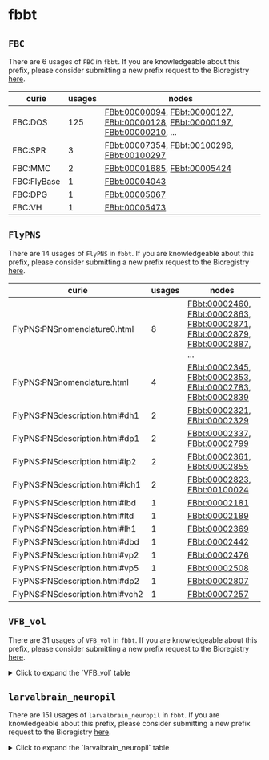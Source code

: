 # fbbt

## `FBC`

There are 6 usages of `FBC` in `fbbt`.
If you are knowledgeable about this prefix, please consider submitting a new prefix
request to the Bioregistry [here](https://github.com/biopragmatics/bioregistry/issues/new?assignees=cthoyt&labels=New%2CPrefix&template=new-prefix.yml&title=%5BResource%5D%3A%20FBC).

| curie       |   usages | nodes                                                                                                                                                                                                                                                                                                                          |
|-------------|----------|--------------------------------------------------------------------------------------------------------------------------------------------------------------------------------------------------------------------------------------------------------------------------------------------------------------------------------|
| FBC:DOS     |      125 | [FBbt:00000094](http://purl.obolibrary.org/obo/FBbt_00000094), [FBbt:00000127](http://purl.obolibrary.org/obo/FBbt_00000127), [FBbt:00000128](http://purl.obolibrary.org/obo/FBbt_00000128), [FBbt:00000197](http://purl.obolibrary.org/obo/FBbt_00000197), [FBbt:00000210](http://purl.obolibrary.org/obo/FBbt_00000210), ... |
| FBC:SPR     |        3 | [FBbt:00007354](http://purl.obolibrary.org/obo/FBbt_00007354), [FBbt:00100296](http://purl.obolibrary.org/obo/FBbt_00100296), [FBbt:00100297](http://purl.obolibrary.org/obo/FBbt_00100297)                                                                                                                                    |
| FBC:MMC     |        2 | [FBbt:00001685](http://purl.obolibrary.org/obo/FBbt_00001685), [FBbt:00005424](http://purl.obolibrary.org/obo/FBbt_00005424)                                                                                                                                                                                                   |
| FBC:FlyBase |        1 | [FBbt:00004043](http://purl.obolibrary.org/obo/FBbt_00004043)                                                                                                                                                                                                                                                                  |
| FBC:DPG     |        1 | [FBbt:00005067](http://purl.obolibrary.org/obo/FBbt_00005067)                                                                                                                                                                                                                                                                  |
| FBC:VH      |        1 | [FBbt:00005473](http://purl.obolibrary.org/obo/FBbt_00005473)                                                                                                                                                                                                                                                                  |

## `FlyPNS`

There are 14 usages of `FlyPNS` in `fbbt`.
If you are knowledgeable about this prefix, please consider submitting a new prefix
request to the Bioregistry [here](https://github.com/biopragmatics/bioregistry/issues/new?assignees=cthoyt&labels=New%2CPrefix&template=new-prefix.yml&title=%5BResource%5D%3A%20FlyPNS).

| curie                           |   usages | nodes                                                                                                                                                                                                                                                                                                                          |
|---------------------------------|----------|--------------------------------------------------------------------------------------------------------------------------------------------------------------------------------------------------------------------------------------------------------------------------------------------------------------------------------|
| FlyPNS:PNSnomenclature0.html    |        8 | [FBbt:00002460](http://purl.obolibrary.org/obo/FBbt_00002460), [FBbt:00002863](http://purl.obolibrary.org/obo/FBbt_00002863), [FBbt:00002871](http://purl.obolibrary.org/obo/FBbt_00002871), [FBbt:00002879](http://purl.obolibrary.org/obo/FBbt_00002879), [FBbt:00002887](http://purl.obolibrary.org/obo/FBbt_00002887), ... |
| FlyPNS:PNSnomenclature.html     |        4 | [FBbt:00002345](http://purl.obolibrary.org/obo/FBbt_00002345), [FBbt:00002353](http://purl.obolibrary.org/obo/FBbt_00002353), [FBbt:00002783](http://purl.obolibrary.org/obo/FBbt_00002783), [FBbt:00002839](http://purl.obolibrary.org/obo/FBbt_00002839)                                                                     |
| FlyPNS:PNSdescription.html#dh1  |        2 | [FBbt:00002321](http://purl.obolibrary.org/obo/FBbt_00002321), [FBbt:00002329](http://purl.obolibrary.org/obo/FBbt_00002329)                                                                                                                                                                                                   |
| FlyPNS:PNSdescription.html#dp1  |        2 | [FBbt:00002337](http://purl.obolibrary.org/obo/FBbt_00002337), [FBbt:00002799](http://purl.obolibrary.org/obo/FBbt_00002799)                                                                                                                                                                                                   |
| FlyPNS:PNSdescription.html#lp2  |        2 | [FBbt:00002361](http://purl.obolibrary.org/obo/FBbt_00002361), [FBbt:00002855](http://purl.obolibrary.org/obo/FBbt_00002855)                                                                                                                                                                                                   |
| FlyPNS:PNSdescription.html#lch1 |        2 | [FBbt:00002823](http://purl.obolibrary.org/obo/FBbt_00002823), [FBbt:00100024](http://purl.obolibrary.org/obo/FBbt_00100024)                                                                                                                                                                                                   |
| FlyPNS:PNSdescription.html#lbd  |        1 | [FBbt:00002181](http://purl.obolibrary.org/obo/FBbt_00002181)                                                                                                                                                                                                                                                                  |
| FlyPNS:PNSdescription.html#ltd  |        1 | [FBbt:00002189](http://purl.obolibrary.org/obo/FBbt_00002189)                                                                                                                                                                                                                                                                  |
| FlyPNS:PNSdescription.html#lh1  |        1 | [FBbt:00002369](http://purl.obolibrary.org/obo/FBbt_00002369)                                                                                                                                                                                                                                                                  |
| FlyPNS:PNSdescription.html#dbd  |        1 | [FBbt:00002442](http://purl.obolibrary.org/obo/FBbt_00002442)                                                                                                                                                                                                                                                                  |
| FlyPNS:PNSdescription.html#vp2  |        1 | [FBbt:00002476](http://purl.obolibrary.org/obo/FBbt_00002476)                                                                                                                                                                                                                                                                  |
| FlyPNS:PNSdescription.html#vp5  |        1 | [FBbt:00002508](http://purl.obolibrary.org/obo/FBbt_00002508)                                                                                                                                                                                                                                                                  |
| FlyPNS:PNSdescription.html#dp2  |        1 | [FBbt:00002807](http://purl.obolibrary.org/obo/FBbt_00002807)                                                                                                                                                                                                                                                                  |
| FlyPNS:PNSdescription.html#vch2 |        1 | [FBbt:00007257](http://purl.obolibrary.org/obo/FBbt_00007257)                                                                                                                                                                                                                                                                  |

## `VFB_vol`

There are 31 usages of `VFB_vol` in `fbbt`.
If you are knowledgeable about this prefix, please consider submitting a new prefix
request to the Bioregistry [here](https://github.com/biopragmatics/bioregistry/issues/new?assignees=cthoyt&labels=New%2CPrefix&template=new-prefix.yml&title=%5BResource%5D%3A%20VFB_vol).

<details>
<summary>Click to expand the `VFB_vol` table</summary>

| curie            |   usages | nodes                                                                                                                        |
|------------------|----------|------------------------------------------------------------------------------------------------------------------------------|
| VFB_vol:00045010 |        2 | [FBbt:00045010](http://purl.obolibrary.org/obo/FBbt_00045010), [FBbt:00110640](http://purl.obolibrary.org/obo/FBbt_00110640) |
| VFB_vol:00003668 |        1 | [FBbt:00003668](http://purl.obolibrary.org/obo/FBbt_00003668)                                                                |
| VFB_vol:00003682 |        1 | [FBbt:00003682](http://purl.obolibrary.org/obo/FBbt_00003682)                                                                |
| VFB_vol:00003708 |        1 | [FBbt:00003708](http://purl.obolibrary.org/obo/FBbt_00003708)                                                                |
| VFB_vol:00003748 |        1 | [FBbt:00003748](http://purl.obolibrary.org/obo/FBbt_00003748)                                                                |
| VFB_vol:00003885 |        1 | [FBbt:00003885](http://purl.obolibrary.org/obo/FBbt_00003885)                                                                |
| VFB_vol:00003982 |        1 | [FBbt:00003982](http://purl.obolibrary.org/obo/FBbt_00003982)                                                                |
| VFB_vol:00005407 |        1 | [FBbt:00005407](http://purl.obolibrary.org/obo/FBbt_00005407)                                                                |
| VFB_vol:00005408 |        1 | [FBbt:00005408](http://purl.obolibrary.org/obo/FBbt_00005408)                                                                |
| VFB_vol:00045031 |        1 | [FBbt:00007054](http://purl.obolibrary.org/obo/FBbt_00007054)                                                                |
| VFB_vol:00007055 |        1 | [FBbt:00007055](http://purl.obolibrary.org/obo/FBbt_00007055)                                                                |
| VFB_vol:00007059 |        1 | [FBbt:00007059](http://purl.obolibrary.org/obo/FBbt_00007059)                                                                |
| VFB_vol:00007401 |        1 | [FBbt:00007401](http://purl.obolibrary.org/obo/FBbt_00007401)                                                                |
| VFB_vol:00040039 |        1 | [FBbt:00040039](http://purl.obolibrary.org/obo/FBbt_00040039)                                                                |
| VFB_vol:00040040 |        1 | [FBbt:00040040](http://purl.obolibrary.org/obo/FBbt_00040040)                                                                |
| VFB_vol:00040041 |        1 | [FBbt:00040041](http://purl.obolibrary.org/obo/FBbt_00040041)                                                                |
| VFB_vol:00040042 |        1 | [FBbt:00040042](http://purl.obolibrary.org/obo/FBbt_00040042)                                                                |
| VFB_vol:00040043 |        1 | [FBbt:00040043](http://purl.obolibrary.org/obo/FBbt_00040043)                                                                |
| VFB_vol:00040044 |        1 | [FBbt:00040044](http://purl.obolibrary.org/obo/FBbt_00040044)                                                                |
| VFB_vol:00040047 |        1 | [FBbt:00040047](http://purl.obolibrary.org/obo/FBbt_00040047)                                                                |
| VFB_vol:00040050 |        1 | [FBbt:00040050](http://purl.obolibrary.org/obo/FBbt_00040050)                                                                |
| VFB_vol:00040051 |        1 | [FBbt:00040051](http://purl.obolibrary.org/obo/FBbt_00040051)                                                                |
| VFB_vol:00040072 |        1 | [FBbt:00040072](http://purl.obolibrary.org/obo/FBbt_00040072)                                                                |
| VFB_vol:00045020 |        1 | [FBbt:00045020](http://purl.obolibrary.org/obo/FBbt_00045020)                                                                |
| VFB_vol:00045027 |        1 | [FBbt:00045027](http://purl.obolibrary.org/obo/FBbt_00045027)                                                                |
| VFB_vol:00045032 |        1 | [FBbt:00045032](http://purl.obolibrary.org/obo/FBbt_00045032)                                                                |
| VFB_vol:00045037 |        1 | [FBbt:00045037](http://purl.obolibrary.org/obo/FBbt_00045037)                                                                |
| VFB_vol:00045039 |        1 | [FBbt:00045039](http://purl.obolibrary.org/obo/FBbt_00045039)                                                                |
| VFB_vol:00045048 |        1 | [FBbt:00045048](http://purl.obolibrary.org/obo/FBbt_00045048)                                                                |
| VFB_vol:00045050 |        1 | [FBbt:00045050](http://purl.obolibrary.org/obo/FBbt_00045050)                                                                |
| VFB_vol:00045051 |        1 | [FBbt:00045051](http://purl.obolibrary.org/obo/FBbt_00045051)                                                                |

</details>

## `larvalbrain_neuropil`

There are 151 usages of `larvalbrain_neuropil` in `fbbt`.
If you are knowledgeable about this prefix, please consider submitting a new prefix
request to the Bioregistry [here](https://github.com/biopragmatics/bioregistry/issues/new?assignees=cthoyt&labels=New%2CPrefix&template=new-prefix.yml&title=%5BResource%5D%3A%20larvalbrain_neuropil).

<details>
<summary>Click to expand the `larvalbrain_neuropil` table</summary>

| curie                    |   usages | nodes                                                         |
|--------------------------|----------|---------------------------------------------------------------|
| larvalbrain_neuropil:392 |        1 | [FBbt:00001925](http://purl.obolibrary.org/obo/FBbt_00001925) |
| larvalbrain_neuropil:569 |        1 | [FBbt:00001930](http://purl.obolibrary.org/obo/FBbt_00001930) |
| larvalbrain_neuropil:554 |        1 | [FBbt:00001939](http://purl.obolibrary.org/obo/FBbt_00001939) |
| larvalbrain_neuropil:378 |        1 | [FBbt:00001944](http://purl.obolibrary.org/obo/FBbt_00001944) |
| larvalbrain_neuropil:558 |        1 | [FBbt:00001946](http://purl.obolibrary.org/obo/FBbt_00001946) |
| larvalbrain_neuropil:337 |        1 | [FBbt:00001957](http://purl.obolibrary.org/obo/FBbt_00001957) |
| larvalbrain_neuropil:418 |        1 | [FBbt:00001962](http://purl.obolibrary.org/obo/FBbt_00001962) |
| larvalbrain_neuropil:386 |        1 | [FBbt:00001973](http://purl.obolibrary.org/obo/FBbt_00001973) |
| larvalbrain_neuropil:377 |        1 | [FBbt:00001974](http://purl.obolibrary.org/obo/FBbt_00001974) |
| larvalbrain_neuropil:390 |        1 | [FBbt:00001975](http://purl.obolibrary.org/obo/FBbt_00001975) |
| larvalbrain_neuropil:437 |        1 | [FBbt:00007063](http://purl.obolibrary.org/obo/FBbt_00007063) |
| larvalbrain_neuropil:586 |        1 | [FBbt:00007064](http://purl.obolibrary.org/obo/FBbt_00007064) |
| larvalbrain_neuropil:375 |        1 | [FBbt:00007067](http://purl.obolibrary.org/obo/FBbt_00007067) |
| larvalbrain_neuropil:422 |        1 | [FBbt:00007068](http://purl.obolibrary.org/obo/FBbt_00007068) |
| larvalbrain_neuropil:582 |        1 | [FBbt:00007070](http://purl.obolibrary.org/obo/FBbt_00007070) |
| larvalbrain_neuropil:287 |        1 | [FBbt:00007118](http://purl.obolibrary.org/obo/FBbt_00007118) |
| larvalbrain_neuropil:374 |        1 | [FBbt:00007127](http://purl.obolibrary.org/obo/FBbt_00007127) |
| larvalbrain_neuropil:289 |        1 | [FBbt:00007191](http://purl.obolibrary.org/obo/FBbt_00007191) |
| larvalbrain_neuropil:590 |        1 | [FBbt:00007711](http://purl.obolibrary.org/obo/FBbt_00007711) |
| larvalbrain_neuropil:592 |        1 | [FBbt:00007712](http://purl.obolibrary.org/obo/FBbt_00007712) |
| larvalbrain_neuropil:594 |        1 | [FBbt:00007713](http://purl.obolibrary.org/obo/FBbt_00007713) |
| larvalbrain_neuropil:482 |        1 | [FBbt:00007717](http://purl.obolibrary.org/obo/FBbt_00007717) |
| larvalbrain_neuropil:335 |        1 | [FBbt:00007718](http://purl.obolibrary.org/obo/FBbt_00007718) |
| larvalbrain_neuropil:368 |        1 | [FBbt:00007719](http://purl.obolibrary.org/obo/FBbt_00007719) |
| larvalbrain_neuropil:453 |        1 | [FBbt:00007720](http://purl.obolibrary.org/obo/FBbt_00007720) |
| larvalbrain_neuropil:585 |        1 | [FBbt:00007721](http://purl.obolibrary.org/obo/FBbt_00007721) |
| larvalbrain_neuropil:583 |        1 | [FBbt:00007724](http://purl.obolibrary.org/obo/FBbt_00007724) |
| larvalbrain_neuropil:288 |        1 | [FBbt:00007725](http://purl.obolibrary.org/obo/FBbt_00007725) |
| larvalbrain_neuropil:385 |        1 | [FBbt:00011929](http://purl.obolibrary.org/obo/FBbt_00011929) |
| larvalbrain_neuropil:496 |        1 | [FBbt:00015000](http://purl.obolibrary.org/obo/FBbt_00015000) |
| larvalbrain_neuropil:511 |        1 | [FBbt:00015001](http://purl.obolibrary.org/obo/FBbt_00015001) |
| larvalbrain_neuropil:529 |        1 | [FBbt:00015002](http://purl.obolibrary.org/obo/FBbt_00015002) |
| larvalbrain_neuropil:544 |        1 | [FBbt:00015003](http://purl.obolibrary.org/obo/FBbt_00015003) |
| larvalbrain_neuropil:435 |        1 | [FBbt:00015004](http://purl.obolibrary.org/obo/FBbt_00015004) |
| larvalbrain_neuropil:451 |        1 | [FBbt:00015005](http://purl.obolibrary.org/obo/FBbt_00015005) |
| larvalbrain_neuropil:480 |        1 | [FBbt:00015006](http://purl.obolibrary.org/obo/FBbt_00015006) |
| larvalbrain_neuropil:497 |        1 | [FBbt:00015007](http://purl.obolibrary.org/obo/FBbt_00015007) |
| larvalbrain_neuropil:334 |        1 | [FBbt:00015008](http://purl.obolibrary.org/obo/FBbt_00015008) |
| larvalbrain_neuropil:352 |        1 | [FBbt:00015009](http://purl.obolibrary.org/obo/FBbt_00015009) |
| larvalbrain_neuropil:367 |        1 | [FBbt:00015010](http://purl.obolibrary.org/obo/FBbt_00015010) |
| larvalbrain_neuropil:436 |        1 | [FBbt:00015011](http://purl.obolibrary.org/obo/FBbt_00015011) |
| larvalbrain_neuropil:630 |        1 | [FBbt:00015012](http://purl.obolibrary.org/obo/FBbt_00015012) |
| larvalbrain_neuropil:481 |        1 | [FBbt:00015013](http://purl.obolibrary.org/obo/FBbt_00015013) |
| larvalbrain_neuropil:495 |        1 | [FBbt:00015014](http://purl.obolibrary.org/obo/FBbt_00015014) |
| larvalbrain_neuropil:510 |        1 | [FBbt:00015015](http://purl.obolibrary.org/obo/FBbt_00015015) |
| larvalbrain_neuropil:350 |        1 | [FBbt:00015016](http://purl.obolibrary.org/obo/FBbt_00015016) |
| larvalbrain_neuropil:365 |        1 | [FBbt:00015017](http://purl.obolibrary.org/obo/FBbt_00015017) |
| larvalbrain_neuropil:434 |        1 | [FBbt:00015018](http://purl.obolibrary.org/obo/FBbt_00015018) |
| larvalbrain_neuropil:450 |        1 | [FBbt:00015019](http://purl.obolibrary.org/obo/FBbt_00015019) |
| larvalbrain_neuropil:301 |        1 | [FBbt:00015020](http://purl.obolibrary.org/obo/FBbt_00015020) |
| larvalbrain_neuropil:492 |        1 | [FBbt:00015021](http://purl.obolibrary.org/obo/FBbt_00015021) |
| larvalbrain_neuropil:329 |        1 | [FBbt:00015022](http://purl.obolibrary.org/obo/FBbt_00015022) |
| larvalbrain_neuropil:347 |        1 | [FBbt:00015023](http://purl.obolibrary.org/obo/FBbt_00015023) |
| larvalbrain_neuropil:362 |        1 | [FBbt:00015024](http://purl.obolibrary.org/obo/FBbt_00015024) |
| larvalbrain_neuropil:431 |        1 | [FBbt:00015025](http://purl.obolibrary.org/obo/FBbt_00015025) |
| larvalbrain_neuropil:447 |        1 | [FBbt:00015026](http://purl.obolibrary.org/obo/FBbt_00015026) |
| larvalbrain_neuropil:476 |        1 | [FBbt:00015027](http://purl.obolibrary.org/obo/FBbt_00015027) |
| larvalbrain_neuropil:493 |        1 | [FBbt:00015028](http://purl.obolibrary.org/obo/FBbt_00015028) |
| larvalbrain_neuropil:508 |        1 | [FBbt:00015029](http://purl.obolibrary.org/obo/FBbt_00015029) |
| larvalbrain_neuropil:348 |        1 | [FBbt:00015030](http://purl.obolibrary.org/obo/FBbt_00015030) |
| larvalbrain_neuropil:363 |        1 | [FBbt:00015031](http://purl.obolibrary.org/obo/FBbt_00015031) |
| larvalbrain_neuropil:432 |        1 | [FBbt:00015032](http://purl.obolibrary.org/obo/FBbt_00015032) |
| larvalbrain_neuropil:448 |        1 | [FBbt:00015033](http://purl.obolibrary.org/obo/FBbt_00015033) |
| larvalbrain_neuropil:299 |        1 | [FBbt:00015034](http://purl.obolibrary.org/obo/FBbt_00015034) |
| larvalbrain_neuropil:316 |        1 | [FBbt:00015035](http://purl.obolibrary.org/obo/FBbt_00015035) |
| larvalbrain_neuropil:331 |        1 | [FBbt:00015036](http://purl.obolibrary.org/obo/FBbt_00015036) |
| larvalbrain_neuropil:527 |        1 | [FBbt:00015037](http://purl.obolibrary.org/obo/FBbt_00015037) |
| larvalbrain_neuropil:364 |        1 | [FBbt:00015038](http://purl.obolibrary.org/obo/FBbt_00015038) |
| larvalbrain_neuropil:433 |        1 | [FBbt:00015039](http://purl.obolibrary.org/obo/FBbt_00015039) |
| larvalbrain_neuropil:449 |        1 | [FBbt:00015040](http://purl.obolibrary.org/obo/FBbt_00015040) |
| larvalbrain_neuropil:478 |        1 | [FBbt:00015041](http://purl.obolibrary.org/obo/FBbt_00015041) |
| larvalbrain_neuropil:484 |        1 | [FBbt:00015042](http://purl.obolibrary.org/obo/FBbt_00015042) |
| larvalbrain_neuropil:320 |        1 | [FBbt:00015043](http://purl.obolibrary.org/obo/FBbt_00015043) |
| larvalbrain_neuropil:339 |        1 | [FBbt:00015044](http://purl.obolibrary.org/obo/FBbt_00015044) |
| larvalbrain_neuropil:353 |        1 | [FBbt:00015045](http://purl.obolibrary.org/obo/FBbt_00015045) |
| larvalbrain_neuropil:601 |        1 | [FBbt:00015046](http://purl.obolibrary.org/obo/FBbt_00015046) |
| larvalbrain_neuropil:438 |        1 | [FBbt:00015047](http://purl.obolibrary.org/obo/FBbt_00015047) |
| larvalbrain_neuropil:290 |        1 | [FBbt:00015048](http://purl.obolibrary.org/obo/FBbt_00015048) |
| larvalbrain_neuropil:485 |        1 | [FBbt:00015049](http://purl.obolibrary.org/obo/FBbt_00015049) |
| larvalbrain_neuropil:321 |        1 | [FBbt:00015050](http://purl.obolibrary.org/obo/FBbt_00015050) |
| larvalbrain_neuropil:518 |        1 | [FBbt:00015051](http://purl.obolibrary.org/obo/FBbt_00015051) |
| larvalbrain_neuropil:532 |        1 | [FBbt:00015052](http://purl.obolibrary.org/obo/FBbt_00015052) |
| larvalbrain_neuropil:424 |        1 | [FBbt:00015053](http://purl.obolibrary.org/obo/FBbt_00015053) |
| larvalbrain_neuropil:617 |        1 | [FBbt:00015054](http://purl.obolibrary.org/obo/FBbt_00015054) |
| larvalbrain_neuropil:469 |        1 | [FBbt:00015055](http://purl.obolibrary.org/obo/FBbt_00015055) |
| larvalbrain_neuropil:486 |        1 | [FBbt:00015056](http://purl.obolibrary.org/obo/FBbt_00015056) |
| larvalbrain_neuropil:500 |        1 | [FBbt:00015057](http://purl.obolibrary.org/obo/FBbt_00015057) |
| larvalbrain_neuropil:341 |        1 | [FBbt:00015058](http://purl.obolibrary.org/obo/FBbt_00015058) |
| larvalbrain_neuropil:355 |        1 | [FBbt:00015059](http://purl.obolibrary.org/obo/FBbt_00015059) |
| larvalbrain_neuropil:603 |        1 | [FBbt:00015060](http://purl.obolibrary.org/obo/FBbt_00015060) |
| larvalbrain_neuropil:618 |        1 | [FBbt:00015061](http://purl.obolibrary.org/obo/FBbt_00015061) |
| larvalbrain_neuropil:292 |        1 | [FBbt:00015062](http://purl.obolibrary.org/obo/FBbt_00015062) |
| larvalbrain_neuropil:487 |        1 | [FBbt:00015063](http://purl.obolibrary.org/obo/FBbt_00015063) |
| larvalbrain_neuropil:323 |        1 | [FBbt:00015064](http://purl.obolibrary.org/obo/FBbt_00015064) |
| larvalbrain_neuropil:520 |        1 | [FBbt:00015065](http://purl.obolibrary.org/obo/FBbt_00015065) |
| larvalbrain_neuropil:356 |        1 | [FBbt:00015066](http://purl.obolibrary.org/obo/FBbt_00015066) |
| larvalbrain_neuropil:426 |        1 | [FBbt:00015067](http://purl.obolibrary.org/obo/FBbt_00015067) |
| larvalbrain_neuropil:619 |        1 | [FBbt:00015068](http://purl.obolibrary.org/obo/FBbt_00015068) |
| larvalbrain_neuropil:293 |        1 | [FBbt:00015069](http://purl.obolibrary.org/obo/FBbt_00015069) |
| larvalbrain_neuropil:310 |        1 | [FBbt:00015070](http://purl.obolibrary.org/obo/FBbt_00015070) |
| larvalbrain_neuropil:502 |        1 | [FBbt:00015071](http://purl.obolibrary.org/obo/FBbt_00015071) |
| larvalbrain_neuropil:343 |        1 | [FBbt:00015072](http://purl.obolibrary.org/obo/FBbt_00015072) |
| larvalbrain_neuropil:357 |        1 | [FBbt:00015073](http://purl.obolibrary.org/obo/FBbt_00015073) |
| larvalbrain_neuropil:427 |        1 | [FBbt:00015074](http://purl.obolibrary.org/obo/FBbt_00015074) |
| larvalbrain_neuropil:442 |        1 | [FBbt:00015075](http://purl.obolibrary.org/obo/FBbt_00015075) |
| larvalbrain_neuropil:294 |        1 | [FBbt:00015076](http://purl.obolibrary.org/obo/FBbt_00015076) |
| larvalbrain_neuropil:311 |        1 | [FBbt:00015077](http://purl.obolibrary.org/obo/FBbt_00015077) |
| larvalbrain_neuropil:325 |        1 | [FBbt:00015078](http://purl.obolibrary.org/obo/FBbt_00015078) |
| larvalbrain_neuropil:344 |        1 | [FBbt:00015079](http://purl.obolibrary.org/obo/FBbt_00015079) |
| larvalbrain_neuropil:358 |        1 | [FBbt:00015080](http://purl.obolibrary.org/obo/FBbt_00015080) |
| larvalbrain_neuropil:428 |        1 | [FBbt:00015081](http://purl.obolibrary.org/obo/FBbt_00015081) |
| larvalbrain_neuropil:621 |        1 | [FBbt:00015082](http://purl.obolibrary.org/obo/FBbt_00015082) |
| larvalbrain_neuropil:295 |        1 | [FBbt:00015083](http://purl.obolibrary.org/obo/FBbt_00015083) |
| larvalbrain_neuropil:490 |        1 | [FBbt:00015084](http://purl.obolibrary.org/obo/FBbt_00015084) |
| larvalbrain_neuropil:326 |        1 | [FBbt:00015085](http://purl.obolibrary.org/obo/FBbt_00015085) |
| larvalbrain_neuropil:345 |        1 | [FBbt:00015086](http://purl.obolibrary.org/obo/FBbt_00015086) |
| larvalbrain_neuropil:359 |        1 | [FBbt:00015087](http://purl.obolibrary.org/obo/FBbt_00015087) |
| larvalbrain_neuropil:429 |        1 | [FBbt:00015088](http://purl.obolibrary.org/obo/FBbt_00015088) |
| larvalbrain_neuropil:444 |        1 | [FBbt:00015089](http://purl.obolibrary.org/obo/FBbt_00015089) |
| larvalbrain_neuropil:296 |        1 | [FBbt:00015090](http://purl.obolibrary.org/obo/FBbt_00015090) |
| larvalbrain_neuropil:491 |        1 | [FBbt:00015091](http://purl.obolibrary.org/obo/FBbt_00015091) |
| larvalbrain_neuropil:327 |        1 | [FBbt:00015092](http://purl.obolibrary.org/obo/FBbt_00015092) |
| larvalbrain_neuropil:346 |        1 | [FBbt:00015093](http://purl.obolibrary.org/obo/FBbt_00015093) |
| larvalbrain_neuropil:360 |        1 | [FBbt:00015094](http://purl.obolibrary.org/obo/FBbt_00015094) |
| larvalbrain_neuropil:608 |        1 | [FBbt:00015095](http://purl.obolibrary.org/obo/FBbt_00015095) |
| larvalbrain_neuropil:445 |        1 | [FBbt:00015096](http://purl.obolibrary.org/obo/FBbt_00015096) |
| larvalbrain_neuropil:297 |        1 | [FBbt:00015097](http://purl.obolibrary.org/obo/FBbt_00015097) |
| larvalbrain_neuropil:393 |        1 | [FBbt:00110187](http://purl.obolibrary.org/obo/FBbt_00110187) |
| larvalbrain_neuropil:387 |        1 | [FBbt:00110188](http://purl.obolibrary.org/obo/FBbt_00110188) |
| larvalbrain_neuropil:421 |        1 | [FBbt:00110189](http://purl.obolibrary.org/obo/FBbt_00110189) |
| larvalbrain_neuropil:373 |        1 | [FBbt:00110190](http://purl.obolibrary.org/obo/FBbt_00110190) |
| larvalbrain_neuropil:383 |        1 | [FBbt:00110191](http://purl.obolibrary.org/obo/FBbt_00110191) |
| larvalbrain_neuropil:584 |        1 | [FBbt:00110196](http://purl.obolibrary.org/obo/FBbt_00110196) |
| larvalbrain_neuropil:285 |        1 | [FBbt:00111028](http://purl.obolibrary.org/obo/FBbt_00111028) |
| larvalbrain_neuropil:595 |        1 | [FBbt:00111029](http://purl.obolibrary.org/obo/FBbt_00111029) |
| larvalbrain_neuropil:411 |        1 | [FBbt:00111030](http://purl.obolibrary.org/obo/FBbt_00111030) |
| larvalbrain_neuropil:591 |        1 | [FBbt:00111031](http://purl.obolibrary.org/obo/FBbt_00111031) |
| larvalbrain_neuropil:593 |        1 | [FBbt:00111032](http://purl.obolibrary.org/obo/FBbt_00111032) |
| larvalbrain_neuropil:454 |        1 | [FBbt:00111033](http://purl.obolibrary.org/obo/FBbt_00111033) |
| larvalbrain_neuropil:455 |        1 | [FBbt:00111034](http://purl.obolibrary.org/obo/FBbt_00111034) |
| larvalbrain_neuropil:456 |        1 | [FBbt:00111035](http://purl.obolibrary.org/obo/FBbt_00111035) |
| larvalbrain_neuropil:279 |        1 | [FBbt:00111036](http://purl.obolibrary.org/obo/FBbt_00111036) |
| larvalbrain_neuropil:458 |        1 | [FBbt:00111037](http://purl.obolibrary.org/obo/FBbt_00111037) |
| larvalbrain_neuropil:459 |        1 | [FBbt:00111038](http://purl.obolibrary.org/obo/FBbt_00111038) |
| larvalbrain_neuropil:460 |        1 | [FBbt:00111039](http://purl.obolibrary.org/obo/FBbt_00111039) |
| larvalbrain_neuropil:461 |        1 | [FBbt:00111040](http://purl.obolibrary.org/obo/FBbt_00111040) |
| larvalbrain_neuropil:462 |        1 | [FBbt:00111041](http://purl.obolibrary.org/obo/FBbt_00111041) |
| larvalbrain_neuropil:389 |        1 | [FBbt:00111045](http://purl.obolibrary.org/obo/FBbt_00111045) |
| larvalbrain_neuropil:587 |        1 | [FBbt:00111203](http://purl.obolibrary.org/obo/FBbt_00111203) |
| larvalbrain_neuropil:581 |        1 | [FBbt:00111206](http://purl.obolibrary.org/obo/FBbt_00111206) |
| larvalbrain_neuropil:576 |        1 | [FBbt:00111207](http://purl.obolibrary.org/obo/FBbt_00111207) |

</details>

